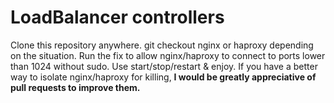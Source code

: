 # LoadBalancer controllers
Clone this repository anywhere.
git checkout nginx or haproxy depending on the situation.
Run the fix to allow nginx/haproxy to connect to ports lower than 1024 without sudo.
Use start/stop/restart & enjoy.
If you have a better way to isolate nginx/haproxy for killing,
**I would be greatly appreciative of pull requests to improve them.**
